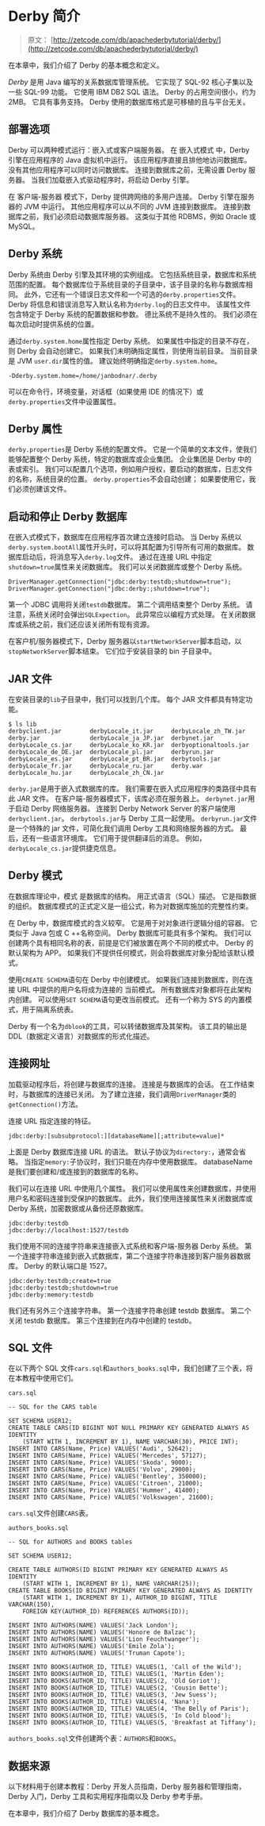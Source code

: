 # Derby 简介

> 原文： [http://zetcode.com/db/apachederbytutorial/derby/](http://zetcode.com/db/apachederbytutorial/derby/)

在本章中，我们介绍了 Derby 的基本概念和定义。

_Derby_ 是用 Java 编写的关系数据库管理系统。 它实现了 SQL-92 核心子集以及一些 SQL-99 功能。 它使用 IBM DB2 SQL 语法。 Derby 的占用空间很小，约为 2MB。 它具有事务支持。 Derby 使用的数据库格式是可移植的且与平台无关。

## 部署选项

Derby 可以两种模式运行：嵌入式或客户端服务器。 在 嵌入式模式 中，Derby 引擎在应用程序的 Java 虚拟机中运行。 该应用程序直接且排他地访问数据库。 没有其他应用程序可以同时访问数据库。 连接到数据库之前，无需设置 Derby 服务器。 当我们加载嵌入式驱动程序时，将启动 Derby 引擎。

在 客户端-服务器 模式下，Derby 提供跨网络的多用户连接。 Derby 引擎在服务器的 JVM 中运行。 其他应用程序可以从不同的 JVM 连接到数据库。 连接到数据库之前，我们必须启动数据库服务器。 这类似于其他 RDBMS，例如 Oracle 或 MySQL。

## Derby 系统

Derby 系统由 Derby 引擎及其环境的实例组成。 它包括系统目录，数据库和系统范围的配置。 每个数据库位于系统目录的子目录中，该子目录的名称与数据库相同。 此外，它还有一个错误日志文件和一个可选的`derby.properties`文件。 Derby 将信息和错误消息写入默认名称为`derby.log`的日志文件中。 该属性文件包含特定于 Derby 系统的配置数据和参数。 德比系统不是持久性的。 我们必须在每次启动时提供系统的位置。

通过`derby.system.home`属性指定 Derby 系统。 如果属性中指定的目录不存在，则 Derby 会自动创建它。 如果我们未明确指定属性，则使用当前目录。 当前目录是 JVM `user.dir`属性的值。 建议始终明确指定`derby.system.home`。

```
-Dderby.system.home=/home/janbodnar/.derby

```

可以在命令行，环境变量，对话框（如果使用 IDE 的情况下）或`derby.properties`文件中设置属性。

## Derby 属性

`derby.properties`是 Derby 系统的配置文件。 它是一个简单的文本文件，使我们能够配置整个 Derby 系统，特定的数据库或企业集团。 企业集团是 Derby 中的表或索引。 我们可以配置几个选项，例如用户授权，要启动的数据库，日志文件的名称，系统目录的位置。 `derby.properties`不会自动创建； 如果要使用它，我们必须创建该文件。

## 启动和停止 Derby 数据库

在嵌入式模式下，数据库在应用程序首次建立连接时启动。 当 Derby 系统以`derby.system.bootAll`属性开头时，可以将其配置为引导所有可用的数据库。 数据库启动后，将消息写入`derby.log`文件。 通过在连接 URL 中指定`shutdown=true`属性来关闭数据库。 我们可以关闭数据库或整个 Derby 系统。

```
DriverManager.getConnection("jdbc:derby:testdb;shutdown=true");
DriverManager.getConnection("jdbc:derby:;shutdown=true");

```

第一个 JDBC 调用将关闭`testdb`数据库。 第二个调用结束整个 Derby 系统。 请注意，系统关闭时会弹出`SQLExpection`。 此异常应以编程方式处理。 在关闭数据库或系统之前，我们还应该关闭所有现有资源。

在客户机/服务器模式下，Derby 服务器以`startNetworkServer`脚本启动，以`stopNetworkServer`脚本结束。 它们位于安装目录的 bin 子目录中。

## JAR 文件

在安装目录的`lib`子目录中，我们可以找到几个库。 每个 JAR 文件都具有特定功能。

```
$ ls lib
derbyclient.jar        derbyLocale_it.jar     derbyLocale_zh_TW.jar
derby.jar              derbyLocale_ja_JP.jar  derbynet.jar
derbyLocale_cs.jar     derbyLocale_ko_KR.jar  derbyoptionaltools.jar
derbyLocale_de_DE.jar  derbyLocale_pl.jar     derbyrun.jar
derbyLocale_es.jar     derbyLocale_pt_BR.jar  derbytools.jar
derbyLocale_fr.jar     derbyLocale_ru.jar     derby.war
derbyLocale_hu.jar     derbyLocale_zh_CN.jar

```

`derby.jar`是用于嵌入式数据库的库。 我们需要在嵌入式应用程序的类路径中具有此 JAR 文件。 在客户端-服务器模式下，该库必须在服务器上。 `derbynet.jar`用于启动 Derby 网络服务器。 连接到 Derby Network Server 的客户端使用`derbyclient.jar`。 `derbytools.jar`与 Derby 工具一起使用。 `derbyrun.jar`文件是一个特殊的 jar 文件，可简化我们调用 Derby 工具和网络服务器的方式。 最后，还有一些语言环境库。 它们用于提供翻译后的消息。 例如，`derbyLocale_cs.jar`提供捷克信息。

## Derby 模式

在数据库理论中，模式 是数据库的结构。 用正式语言（SQL）描述。 它是指数据的组织。 数据库模式的正式定义是一组公式，称为对数据库施加的完整性约束。

在 Derby 中，数据库模式的含义较窄。 它是用于对对象进行逻辑分组的容器。 它类似于 Java 包或 C ++名称空间。 Derby 数据库可能具有多个架构。 我们可以创建两个具有相同名称的表，前提是它们被放置在两个不同的模式中。 Derby 的默认架构为 APP。 如果我们不提供任何模式，则会将数据库对象分配给该默认模式。

使用`CREATE SCHEMA`语句在 Derby 中创建模式。 如果我们连接到数据库，则在连接 URL 中提供的用户名将成为连接的 当前模式。 所有数据库对象都将在此架构内创建。 可以使用`SET SCHEMA`语句更改当前模式。 还有一个称为 SYS 的内置模式，用于隔离系统表。

Derby 有一个名为`dblook`的工具，可以转储数据库及其架构。 该工具的输出是 DDL（数据定义语言）对数据库的形式化描述。

## 连接网址

加载驱动程序后，将创建与数据库的连接。 连接是与数据库的会话。 在工作结束时，与数据库的连接已关闭。 为了建立连接，我们调用`DriverManager`类的`getConnection()`方法。

连接 URL 指定连接的特征。

```
jdbc:derby:[subsubprotocol:][databaseName][;attribute=value]*

```

上面是 Derby 数据库连接 URL 的语法。 默认子协议为`directory:`，通常会省略。 当指定`memory:`子协议时，我们只能在内存中使用数据库。 databaseName 是我们要创建和/或连接到的数据库的名称。

我们可以在连接 URL 中使用几个属性。 我们可以使用属性来创建数据库，并使用用户名和密码连接到受保护的数据库。 此外，我们使用连接属性来关闭数据库或 Derby 系统，加密数据或从备份还原数据库。

```
jdbc:derby:testdb
jdbc:derby://localhost:1527/testdb

```

我们使用不同的连接字符串来连接嵌入式系统和客户端-服务器 Derby 系统。 第一个连接字符串连接到嵌入式数据库，第二个连接字符串连接到客户服务器数据库。 Derby 的默认端口是 1527。

```
jdbc:derby:testdb;create=true
jdbc:derby:testdb;shutdown=true
jdbc:derby:memory:testdb

```

我们还有另外三个连接字符串。 第一个连接字符串创建 testdb 数据库。 第二个关闭 testdb 数据库。 第三个连接到在内存中创建的 testdb。

## SQL 文件

在以下两个 SQL 文件`cars.sql`和`authors_books.sql`中，我们创建了三个表，将在本教程中使用它们。

`cars.sql`

```
-- SQL for the CARS table

SET SCHEMA USER12;
CREATE TABLE CARS(ID BIGINT NOT NULL PRIMARY KEY GENERATED ALWAYS AS IDENTITY 
    (START WITH 1, INCREMENT BY 1), NAME VARCHAR(30), PRICE INT);
INSERT INTO CARS(Name, Price) VALUES('Audi', 52642);
INSERT INTO CARS(Name, Price) VALUES('Mercedes', 57127);
INSERT INTO CARS(Name, Price) VALUES('Skoda', 9000);
INSERT INTO CARS(Name, Price) VALUES('Volvo', 29000);
INSERT INTO CARS(Name, Price) VALUES('Bentley', 350000);
INSERT INTO CARS(Name, Price) VALUES('Citroen', 21000);
INSERT INTO CARS(Name, Price) VALUES('Hummer', 41400);
INSERT INTO CARS(Name, Price) VALUES('Volkswagen', 21600);

```

`cars.sql`文件创建`CARS`表。

`authors_books.sql`

```
-- SQL for AUTHORS and BOOKS tables

SET SCHEMA USER12;

CREATE TABLE AUTHORS(ID BIGINT PRIMARY KEY GENERATED ALWAYS AS IDENTITY 
    (START WITH 1, INCREMENT BY 1), NAME VARCHAR(25));
CREATE TABLE BOOKS(ID BIGINT PRIMARY KEY GENERATED ALWAYS AS IDENTITY 
    (START WITH 1, INCREMENT BY 1), AUTHOR_ID BIGINT, TITLE VARCHAR(150), 
    FOREIGN KEY(AUTHOR_ID) REFERENCES AUTHORS(ID));

INSERT INTO AUTHORS(NAME) VALUES('Jack London');
INSERT INTO AUTHORS(NAME) VALUES('Honore de Balzac');
INSERT INTO AUTHORS(NAME) VALUES('Lion Feuchtwanger');
INSERT INTO AUTHORS(NAME) VALUES('Emile Zola');
INSERT INTO AUTHORS(NAME) VALUES('Truman Capote');

INSERT INTO BOOKS(AUTHOR_ID, TITLE) VALUES(1, 'Call of the Wild');
INSERT INTO BOOKS(AUTHOR_ID, TITLE) VALUES(1, 'Martin Eden');
INSERT INTO BOOKS(AUTHOR_ID, TITLE) VALUES(2, 'Old Goriot');
INSERT INTO BOOKS(AUTHOR_ID, TITLE) VALUES(2, 'Cousin Bette');
INSERT INTO BOOKS(AUTHOR_ID, TITLE) VALUES(3, 'Jew Suess');
INSERT INTO BOOKS(AUTHOR_ID, TITLE) VALUES(4, 'Nana');
INSERT INTO BOOKS(AUTHOR_ID, TITLE) VALUES(4, 'The Belly of Paris');
INSERT INTO BOOKS(AUTHOR_ID, TITLE) VALUES(5, 'In Cold blood');
INSERT INTO BOOKS(AUTHOR_ID, TITLE) VALUES(5, 'Breakfast at Tiffany');

```

`authors_books.sql`文件创建两个表：`AUTHORS`和`BOOKS`。

## 数据来源

以下材料用于创建本教程：Derby 开发人员指南，Derby 服务器和管理指南，Derby 入门，Derby 工具和实用程序指南以及 Derby 参考手册。

在本章中，我们介绍了 Derby 数据库的基本概念。